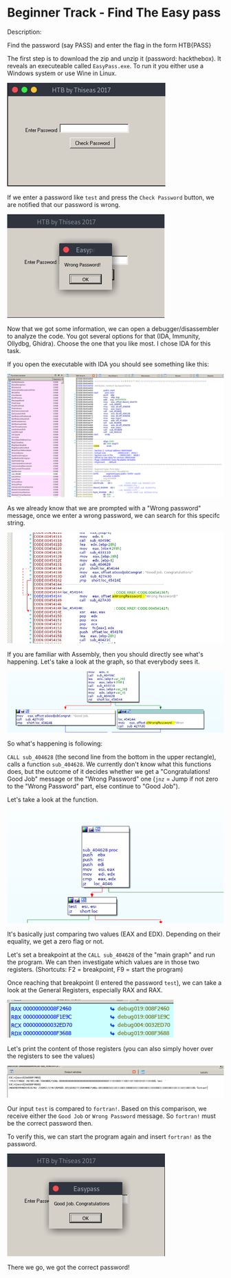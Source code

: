 # Beginner Track - Find The Easy pass

Description:

Find the password (say PASS) and enter the flag in the form HTB{PASS}

The first step is to download the zip and unzip it (password: hackthebox). It reveals an executeable called `EasyPass.exe`. To run it you either use a Windows system or use Wine in Linux. 

![](pics/easypassexe.png)

If we enter a password like `test` and press the `Check Password` button, we are notified that our password is wrong.

![](pics/wrongpassword.png)

Now that we got some information, we can open a debugger/disassembler to analyze the code. You got several options for that (IDA, Immunity, Ollydbg, Ghidra). Choose the one that you like most. I chose IDA for this task.

If you open the executable with IDA you should see something like this:

![](pics/ida.png)

As we already know that we are prompted with a "Wrong password" message, once we enter a wrong password, we can search for this specifc string.

![](pics/location.png)

If you are familiar with Assembly, then you should directly see what's happening. Let's take a look at the graph, so that everybody sees it.

![](pics/graph.png)

So what's happening is following:

`CALL sub_404628` (the second line from the bottom in the upper rectangle), calls a function `sub_404628`. We currently don't know what this functions does, but the outcome of it decides whether we get a "Congratulations! Good Job" message or the "Wrong Password" one (`jnz` = Jump if not zero to the "Wrong Password" part, else continue to "Good Job").

Let's take a look at the function.

![](pics/passwordfunction.png)

It's basically just comparing two values (EAX and EDX). Depending on their equality, we get a zero flag or not.

Let's set a breakpoint at the `CALL sub_404628` of the "main graph" and run the program. We can then investigate which values are in those two registers. (Shortcuts: F2 = breakpoint, F9 = start the program)

Once reaching that breakpoint (I entered the password `test`), we can take a look at the General Registers, especially RAX and RAX.

![](pics/registers.png)

Let's print the content of those registers (you can also simply hover over the registers to see the values)

![](pics/passwordcompare.png)

Our input `test` is compared to `fortran!`. Based on this comparison, we receive either the `Good Job` or `Wrong Password` message. So `fortran!` must be the correct password then.

To verify this, we can start the program again and insert `fortran!` as the password.

![](pics/gj.png)

There we go, we got the correct password!
